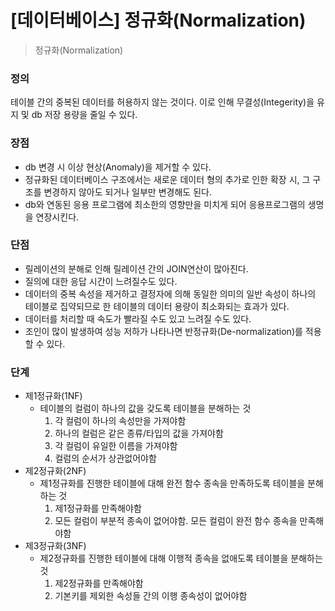 [데이터베이스] 정규화(Normalization)
=

> 정규화(Normalization)

### 정의
테이블 간의 중복된 데이터를 허용하지 않는 것이다. 이로 인해 무결성(Integerity)을 유지 및 db 저장 용량을 줄일 수 있다.

### 장점
- db 변경 시 이상 현상(Anomaly)을 제거할 수 있다.
- 정규화된 데이터베이스 구조에서는 새로운 데이터 형의 추가로 인한 확장 시, 그 구조를 변경하지 않아도 되거나 일부만 변경해도 된다.
- db와 연동된 응용 프로그램에 최소한의 영향만을 미치게 되어 응용프로그램의 생명을 연장시킨다.

### 단점
- 릴레이션의 분해로 인해 릴레이션 간의 JOIN연산이 많아진다.
- 질의에 대한 응답 시간이 느려질수도 있다.
- 데이터의 중복 속성을 제거하고 결정자에 의해 동일한 의미의 일반 속성이 하나의 테이블로 집약되므로 한 테이블의 데이터 용량이 최소화되는 효과가 있다.
- 데이터를 처리할 때 속도가 빨라질 수도 있고 느려질 수도 있다.
- 조인이 많이 발생하여 성능 저하가 나타나면 반정규화(De-normalization)를 적용할 수 있다.

### 단계
- 제1정규화(1NF)
    * 테이블의 컬럼이 하나의 값을 갖도록 테이블을 분해하는 것
        1. 각 컬럼이 하나의 속성만을 가져야함
        2. 하나의 컬럼은 같은 종류/타입의 값을 가져야함
        3. 각 컬럼이 유일한 이름을 가져야함
        4. 컬럼의 순서가 상관없어야함
- 제2정규화(2NF)
    * 제1정규화를 진행한 테이블에 대해 완전 함수 종속을 만족하도록 테이블을 분해하는 것
        1. 제1정규화를 만족해야함
        2. 모든 컬럼이 부분적 종속이 없어야함. 모든 컬럼이 완전 함수 종속을 만족해야함
- 제3정규화(3NF)
    * 제2정규화를 진행한 테이블에 대해 이행적 종속을 없애도록 테이블을 분해하는 것
        1. 제2정규화를 만족해야함
        2. 기본키를 제외한 속성들 간의 이행 종속성이 없어야함